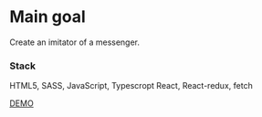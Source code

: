 # Main goal

Create an imitator of a messenger.

### Stack

HTML5, SASS, JavaScript, Typescropt
React, React-redux, fetch

[DEMO](https://serhii-naumenko.github.io/messenger/)
